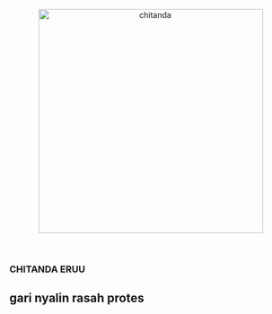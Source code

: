 <p align="center"><a href="https://xvideos.com" target="_blank"><img src="https://www.instagram.com/p/C4S6o_NSZjjMXjo5qkIVP0DJgont1eFdJiivHA0/?img_index=1" width="400" alt="chitanda"></a></p><br>
<h3 type="text-center">CHITANDA ERUU</h3>

## gari nyalin rasah protes
